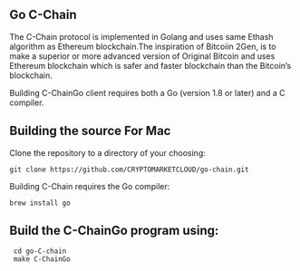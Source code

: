 ## Go C-Chain

The C-Chain protocol is implemented in Golang and uses same Ethash algorithm as Ethereum blockchain.The inspiration of Bitcoiin 2Gen, is to make a superior or more advanced version of Original Bitcoin and uses Ethereum blockchain which is safer and faster blockchain than the Bitcoin’s blockchain.

Building C-ChainGo client requires both a Go (version 1.8 or later) and a C compiler.

## Building the source For Mac

Clone the repository to a directory of your choosing:

    git clone https://github.com/CRYPTOMARKETCLOUD/go-chain.git

Building C-Chain requires the Go compiler:

    brew install go

## Build the C-ChainGo program using:

     cd go-C-chain
     make C-ChainGo

